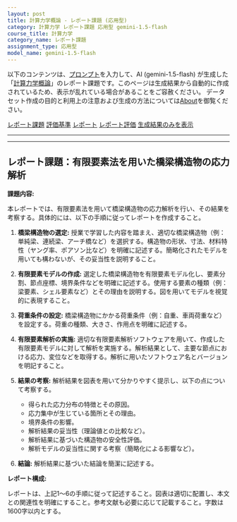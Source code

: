 ```yaml
---
layout: post
title: 計算力学概論 - レポート課題 (応用型)
category: 計算力学 レポート課題 応用型 gemini-1.5-flash
course_title: 計算力学
category_name: レポート課題
assignment_type: 応用型
model_name: gemini-1.5-flash
---
```


以下のコンテンツは、[プロンプト](https://github.com/takedatoshiyuki/synthetic_assignments/tree/main/generated/計算力学/gemini-1.5-flash/prompt_レポート課題-応用型.md)を入力して、AI (gemini-1.5-flash) が生成した「[計算力学概論](/contents/計算力学/)」のレポート課題です。このページは生成結果から自動的に作成されているため、表示が乱れている場合があることをご容赦ください。
データセット作成の目的と利用上の注意および生成の方法については[About](/About)を御覧ください。

[レポート課題](../レポート課題-応用型)
[評価基準](../評価基準-応用型)
[レポート](../レポート-応用型)
[レポート評価](../レポート評価-応用型)
[生成結果のみを表示](https://github.com/takedatoshiyuki/synthetic_assignments/tree/main/generated/計算力学/gemini-1.5-flash/レポート課題-応用型.md)
  

***
***
  
## レポート課題：有限要素法を用いた橋梁構造物の応力解析

**課題内容:**

本レポートでは、有限要素法を用いて橋梁構造物の応力解析を行い、その結果を考察する。具体的には、以下の手順に従ってレポートを作成すること。

1. **橋梁構造物の選定:**  授業で学習した内容を踏まえ、適切な橋梁構造物（例：単純梁、連続梁、アーチ橋など）を選択する。構造物の形状、寸法、材料特性（ヤング率、ポアソン比など）を明確に記述する。簡略化されたモデルを用いても構わないが、その妥当性を説明すること。

2. **有限要素モデルの作成:** 選定した橋梁構造物を有限要素モデル化し、要素分割、節点座標、境界条件などを明確に記述する。使用する要素の種類（例：梁要素、シェル要素など）とその理由を説明する。図を用いてモデルを視覚的に表現すること。

3. **荷重条件の設定:** 橋梁構造物にかかる荷重条件（例：自重、車両荷重など）を設定する。荷重の種類、大きさ、作用点を明確に記述する。

4. **有限要素解析の実施:**  適切な有限要素解析ソフトウェアを用いて、作成した有限要素モデルに対して解析を実施する。解析結果として、主要な節点における応力、変位などを取得する。解析に用いたソフトウェア名とバージョンを明記すること。

5. **結果の考察:** 解析結果を図表を用いて分かりやすく提示し、以下の点について考察する。
    * 得られた応力分布の特徴とその原因。
    * 応力集中が生じている箇所とその理由。
    * 境界条件の影響。
    * 解析結果の妥当性（理論値との比較など）。
    * 解析結果に基づいた構造物の安全性評価。
    * 解析モデルの妥当性に関する考察（簡略化による影響など）。

6. **結論:** 解析結果に基づいた結論を簡潔に記述する。


**レポート構成:**

レポートは、上記1～6の手順に従って記述すること。図表は適切に配置し、本文との関連性を明確にすること。参考文献も必要に応じて記載すること。字数は1600字以内とする。
